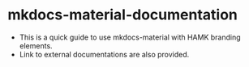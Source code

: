 # mkdocs-material-documentation
- This is a quick guide to use mkdocs-material with HAMK branding elements.  
- Link to external documentations are also provided.